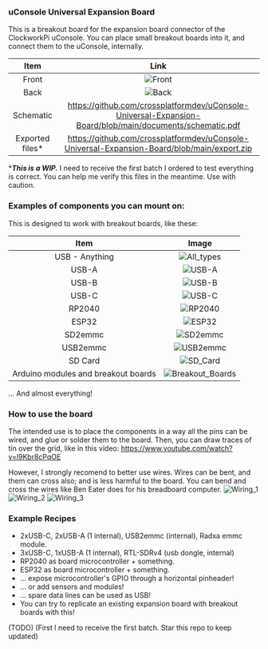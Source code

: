 ### uConsole Universal Expansion Board

This is a breakout board for the expansion board connector of the ClockworkPi uConsole. You can place small breakout boards into it, and connect them to the uConsole, internally.

| Item            | Link  |
| :---:           | :---: |
| Front           | ![Front](https://github.com/crossplatformdev/uConsole-Universal-Expansion-Board/blob/main/documents/uconsole-expansion-card-template.png) |
| Back            | ![Back](https://github.com/crossplatformdev/uConsole-Universal-Expansion-Board/blob/main/documents/uconsole-expansion-card-template.png)  |
| Schematic       | https://github.com/crossplatformdev/uConsole-Universal-Expansion-Board/blob/main/documents/schematic.pdf |
| Exported files* | https://github.com/crossplatformdev/uConsole-Universal-Expansion-Board/blob/main/export.zip              |

****This is a WIP.*** I need to receive the first batch I ordered to test everything is correct. You can help me verify this files in the meantime. Use with caution.

### Examples of components you can mount on:
This is designed to work with breakout boards, like these:

| Item                               | Image                                         |       
| :---:                              | :---:                                         |
| USB - Anything                     | ![All_types](https://github.com/crossplatformdev/uConsole-Universal-Expansion-Board/blob/main/components/usb-all-types.png)        |
| USB-A                              | ![USB-A](https://github.com/crossplatformdev/uConsole-Universal-Expansion-Board/blob/main/components/usb-a.png)                    |
| USB-B                              | ![USB-B](https://github.com/crossplatformdev/uConsole-Universal-Expansion-Board/blob/main/components/usb-b.jpg)                    |
| USB-C                              | ![USB-C](https://github.com/crossplatformdev/uConsole-Universal-Expansion-Board/blob/main/components/usb-c.png)                    |
| RP2040                             | ![RP2040](https://github.com/crossplatformdev/uConsole-Universal-Expansion-Board/blob/main/components/rp2040-zero.jpg)             |
| ESP32                              | ![ESP32](https://github.com/crossplatformdev/uConsole-Universal-Expansion-Board/blob/main/components/esp32.jpg)                    |
| SD2emmc                            | ![SD2emmc](https://github.com/crossplatformdev/uConsole-Universal-Expansion-Board/blob/main/components/sd2emmc.png)                |
| USB2emmc                           | ![USB2emmc](https://github.com/crossplatformdev/uConsole-Universal-Expansion-Board/blob/main/components/usb2emmc.JPG)              |
| SD Card                            | ![SD_Card](https://github.com/crossplatformdev/uConsole-Universal-Expansion-Board/blob/main/components/sd_card.jpg)                |
| Arduino modules and breakout boards| ![Breakout_Boards](https://github.com/crossplatformdev/uConsole-Universal-Expansion-Board/blob/main/components/arduino_modules.JPG)|

... And almost everything!


### How to use the board ###
The intended use is to place the components in a way all the pins can be wired, and glue or solder them to the board. 
Then, you can draw traces of tin over the grid, like in this video:
https://www.youtube.com/watch?v=l9Kbr8cPqOE

However, I strongly recomend to better use wires. Wires can be bent, and them can cross also; and is less harmful to the board. 
You can bend and cross the wires like Ben Eater does for his breadboard computer.
![Wiring_1](https://github.com/crossplatformdev/uConsole-Universal-Expansion-Board/blob/main/wiring_example/be1.png)
![Wiring_2](https://github.com/crossplatformdev/uConsole-Universal-Expansion-Board/blob/main/wiring_example/be2.png)
![Wiring_3](https://github.com/crossplatformdev/uConsole-Universal-Expansion-Board/blob/main/wiring_example/be1.png)


### Example Recipes ###
- 2xUSB-C, 2xUSB-A (1 internal), USB2emmc (internal), Radxa emmc module.
- 3xUSB-C, 1xUSB-A (1 internal), RTL-SDRv4 (usb dongle, internal)
- RP2040 as board microcontroller + something.
- ESP32 as board microcontroller + something.
- ... expose microcontroller's GPIO through a horizontal pinheader!
- ... or add sensors and modules!
- ... spare data lines can be used as USB!
- You can try to replicate an existing expansion board with breakout boards with this!

(TODO) (First I need to receive the first batch. Star this repo to keep updated)
